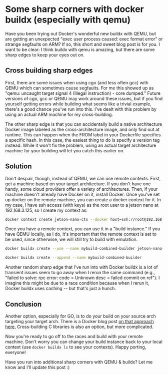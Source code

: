 # Some sharp corners with docker buildx (especially with qemu)

Have you been trying out Docker's wonderful new buildx with QEMU, but are getting an unexpected "exec user process caused: exec format error" or strange segfaults on ARM? If so, this short and sweet blog post is for you. I want to be clear: I think buildx with qemu is amazing, but there are some sharp edges to keep your eyes out on.


## Cross building sharp edges

First, there are some issues when using cgo (and less often gcc) with QEMU which can sometimes cause segfaults. For me this showed up as "qemu: uncaught target signal 4 (Illegal instruction) - core dumped." Future versions of cgo, gcc or QEMU may work around these issues, but if you find yourself getting errors while building what seems like a trivial example, there's a good chance you've run into this. I've dealt with this problem by using an actual ARM machine for my cross-building.

The other sharp edge is that you can accidentally build a native architecture Docker image labeled as the cross-architecture image, and only find out at runtime. This can happen when the FROM label in your Dockerfile specifies a specific hash. In this case, the easiest thing to do is specify a version tag instead. While it won't fix the problem, using an actual target architecture machine for your building will let you catch this earlier on.


## Solution

Don't despair, though, instead of QEMU, we can use remote contexts. First, get a machine based on your target architecture. If you don't have one handy, some cloud providers offer a variety of architectures. Then, if your machine doesn't already have Docker on it, install Docker. Once you've set up docker on the remote machine, you can create a docker context for it. In my case, I have ssh access (with keys) as the root user to a jetson nano at 192.168.3.125, so I create my context as:

```bash
docker context create jetson-nano-ctx --docker host=ssh://root@192.168.3.125
```

Once you have a remote context, you can use it in a "build instance." If you have QEMU locally, as I do, it's important that the remote context is set to be used, since otherwise, we will still try to build with emulation.

```bash
docker buildx create --use --name mybuild-combined-builder jetson-nano-ctx 

docker buildx create --append --name mybuild-combined-builder
```

Another random sharp edge that I've run into with Docker buildx is a lot of transient issues seem to go away when I rerun the same command (e.g., "failed to solve: rpc error: code = Unknown desc = failed commit on ref"). I imagine this might be due to a race condition because when I rerun it, Docker buildx uses caching -- but that's just a hunch.


## Conclusion

Another option, especially for GO, is to do your build on your source arch targeting your target arch. There is a Docker blog post [on that approach here.](https://www.docker.com/blog/containerize-your-go-developer-environment-part-1/) Cross-building C libraries is also an option, but more complicated.

Now you're ready to go off to the races and build with your remote machine. Don't worry you can change your build instance back to your local context (use `docker buildx ls` to see your contexts). Happy porting, everyone!

Have you run into additional sharp corners with QEMU & buildx? Let me know and I'll update this post :)
